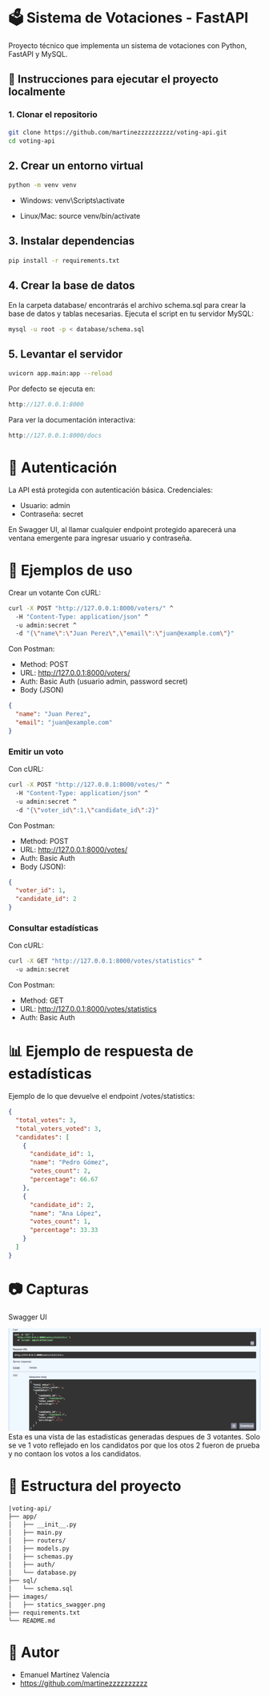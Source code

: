 # 🗳️ Sistema de Votaciones - FastAPI

Proyecto técnico que implementa un sistema de votaciones con Python, FastAPI y MySQL.

## 🚀 Instrucciones para ejecutar el proyecto localmente

### 1. Clonar el repositorio

```bash
git clone https://github.com/martinezzzzzzzzzz/voting-api.git
cd voting-api
```

## 2. Crear un entorno virtual
```bash
python -m venv venv
```

- Windows:
venv\Scripts\activate

- Linux/Mac:
source venv/bin/activate

## 3. Instalar dependencias
```bash
pip install -r requirements.txt
```
## 4. Crear la base de datos
En la carpeta database/ encontrarás el archivo schema.sql para crear la base de datos y tablas necesarias.
Ejecuta el script en tu servidor MySQL:

```bash
mysql -u root -p < database/schema.sql
```

## 5. Levantar el servidor

```bash
uvicorn app.main:app --reload
```
Por defecto se ejecuta en:
```cpp
http://127.0.0.1:8000
```
Para ver la documentación interactiva:
```cpp
http://127.0.0.1:8000/docs
```
# 🔐 Autenticación

La API está protegida con autenticación básica.
Credenciales:

- Usuario: admin
- Contraseña: secret

En Swagger UI, al llamar cualquier endpoint protegido aparecerá una ventana emergente para ingresar usuario y contraseña.

# 🎯 Ejemplos de uso

Crear un votante
Con cURL:

```bash
curl -X POST "http://127.0.0.1:8000/voters/" ^
  -H "Content-Type: application/json" ^
  -u admin:secret ^
  -d "{\"name\":\"Juan Perez\",\"email\":\"juan@example.com\"}"
```

Con Postman:

- Method: POST
- URL: http://127.0.0.1:8000/voters/
- Auth: Basic Auth (usuario admin, password secret)
- Body (JSON)

```json
{
  "name": "Juan Perez",
  "email": "juan@example.com"
}
```

### Emitir un voto

Con cURL:

```bash
curl -X POST "http://127.0.0.1:8000/votes/" ^
  -H "Content-Type: application/json" ^
  -u admin:secret ^
  -d "{\"voter_id\":1,\"candidate_id\":2}"
```

Con Postman: 

- Method: POST
- URL: http://127.0.0.1:8000/votes/
- Auth: Basic Auth
- Body (JSON):

```json
{
  "voter_id": 1,
  "candidate_id": 2
}
```

### Consultar estadísticas

Con cURL:

```bash
curl -X GET "http://127.0.0.1:8000/votes/statistics" ^
  -u admin:secret
```

Con Postman: 

- Method: GET
- URL: http://127.0.0.1:8000/votes/statistics
- Auth: Basic Auth

# 📊 Ejemplo de respuesta de estadísticas

Ejemplo de lo que devuelve el endpoint /votes/statistics:

```json
{
  "total_votes": 3,
  "total_voters_voted": 3,
  "candidates": [
    {
      "candidate_id": 1,
      "name": "Pedro Gómez",
      "votes_count": 2,
      "percentage": 66.67
    },
    {
      "candidate_id": 2,
      "name": "Ana López",
      "votes_count": 1,
      "percentage": 33.33
    }
  ]
}
```

# 📷 Capturas

Swagger UI 

![Estadisticas de votos](assets\statics_swagger.png)
Esta es una vista de las estadisticas generadas despues de 3 votantes. Solo se ve 1 voto reflejado en los candidatos por que los otos 2 fueron de prueba y no contaon los votos a los candidatos.

# 📂 Estructura del proyecto

```pgsql
|voting-api/
├── app/
│   ├── __init__.py
│   ├── main.py
│   ├── routers/
│   ├── models.py
│   ├── schemas.py
│   ├── auth/
│   └── database.py
├── sql/
│   └── schema.sql
├── images/
│   ├── statics_swagger.png
├── requirements.txt
└── README.md
```

# 🤝 Autor

- Emanuel Martínez Valencia
- https://github.com/martinezzzzzzzzzz

